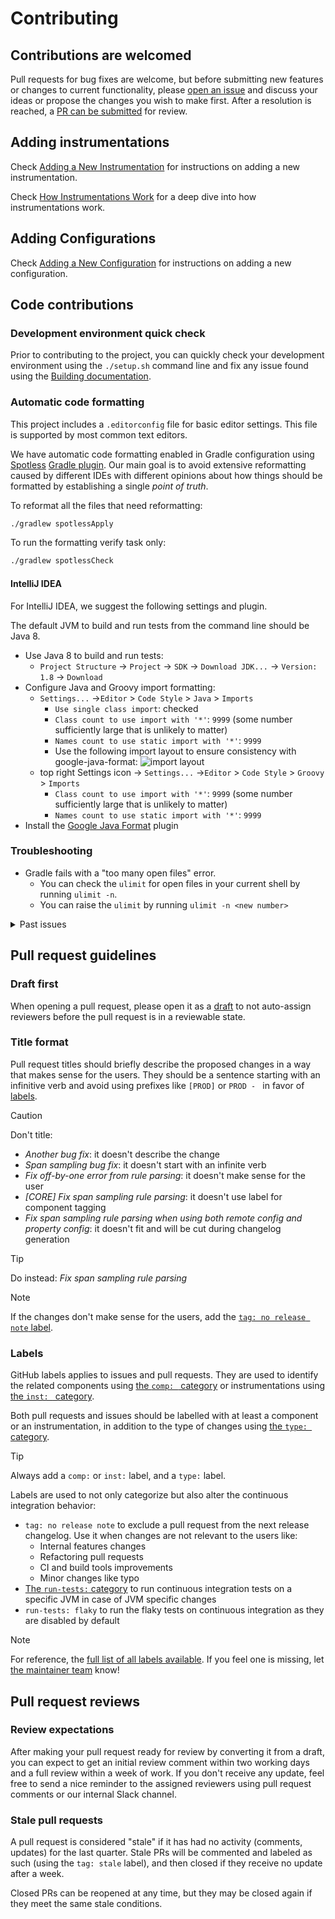 # Contributing

## Contributions are welcomed

Pull requests for bug fixes are welcome, but before submitting new features or changes to current
functionality, please [open an issue](https://github.com/DataDog/dd-trace-java/issues/new)
and discuss your ideas or propose the changes you wish to make first. After a resolution is reached, a [PR can be
submitted](#pull-request-guidelines) for review.

## Adding instrumentations

Check [Adding a New Instrumentation](docs/add_new_instrumentation.md) for instructions on adding a new instrumentation.

Check [How Instrumentations Work](docs/how_instrumentations_work.md) for a deep dive into how instrumentations work.

## Adding Configurations

Check [Adding a New Configuration](docs/add_new_configurations.md) for instructions on adding a new configuration.

## Code contributions

### Development environment quick check

Prior to contributing to the project, you can quickly check your development environment using the `./setup.sh` command
line and fix any issue found using the [Building documentation](BUILDING.md).

### Automatic code formatting

This project includes a `.editorconfig` file for basic editor settings.
This file is supported by most common text editors.

We have automatic code formatting enabled in Gradle configuration using [Spotless](https://github.com/diffplug/spotless)
[Gradle plugin](https://github.com/diffplug/spotless/tree/master/plugin-gradle).
Our main goal is to avoid extensive reformatting caused by different IDEs with different opinions about how things should
be formatted by establishing a single _point of truth_.

To reformat all the files that need reformatting:

```bash
./gradlew spotlessApply
```

To run the formatting verify task only:

```bash
./gradlew spotlessCheck
```

#### IntelliJ IDEA

For IntelliJ IDEA, we suggest the following settings and plugin.

The default JVM to build and run tests from the command line should be Java 8.

* Use Java 8 to build and run tests:
  * `Project Structure` -> `Project` -> `SDK` -> `Download JDK...` -> `Version: 1.8` -> `Download`
* Configure Java and Groovy import formatting:  
  * `Settings...` ->`Editor` > `Code Style` > `Java` > `Imports`
    * `Use single class import`: checked
    * `Class count to use import with '*'`: `9999` (some number sufficiently large that is unlikely to matter)
    * `Names count to use static import with '*'`: `9999`
    * Use the following import layout to ensure consistency with google-java-format:
      ![import layout](https://user-images.githubusercontent.com/734411/43430811-28442636-94ae-11e8-86f1-f270ddcba023.png)
  * top right Settings icon -> `Settings...` ->`Editor` > `Code Style` > `Groovy` > `Imports`
    * `Class count to use import with '*'`: `9999` (some number sufficiently large that is unlikely to matter)
    * `Names count to use static import with '*'`: `9999`
* Install the [Google Java Format](https://plugins.jetbrains.com/plugin/8527-google-java-format) plugin

### Troubleshooting

* Gradle fails with a "too many open files" error.
    * You can check the `ulimit` for open files in your current shell by running `ulimit -n`.
    * You can raise the `ulimit` by running `ulimit -n <new number>`

<details>
  <summary>Past issues</summary>

* When Gradle is building the project, the
  error `Could not find netty-transport-native-epoll-4.1.43.Final-linux-x86_64.jar` is shown.
    * Execute `rm -rf  ~/.m2/repository/io/netty/netty-transport*` in a Terminal and re-build.

* IntelliJ 2021.3
  complains `Failed to find KotlinGradleProjectData for GradleSourceSetData` https://youtrack.jetbrains.com/issue/KTIJ-20173.
    * Switch to `IntelliJ IDEA CE 2021.2.3`.

* IntelliJ Gradle fails to import the project with `JAVA_11_HOME must be set to build Java 11 code`.
    * A workaround is to run IntelliJ from your terminal with `JAVA_11_HOME`.
    * In order to verify what's visible from IntelliJ, use the `Add Configuration` bar and go
      to `Add New` -> `Gradle` -> `Environmental Variables`.
</details>

## Pull request guidelines

### Draft first

When opening a pull request, please open it as a [draft](https://github.blog/2019-02-14-introducing-draft-pull-requests/) to not auto-assign reviewers before the pull request is in a reviewable state.

### Title format

Pull request titles should briefly describe the proposed changes in a way that makes sense for the users.
They should be a sentence starting with an infinitive verb and avoid using prefixes like `[PROD]` or `PROD - ` in favor of [labels](#labels).

>[!CAUTION]
> Don't title:
> * _Another bug fix_: it doesn't describe the change 
> * _Span sampling bug fix_: it doesn't start with an infinite verb
> * _Fix off-by-one error from rule parsing_: it doesn't make sense for the user
> * _[CORE] Fix span sampling rule parsing_: it doesn't use label for component tagging
> * _Fix span sampling rule parsing when using both remote config and property config_: it doesn't fit and will be cut during changelog generation

>[!TIP]
> Do instead: _Fix span sampling rule parsing_

>[!NOTE]
> If the changes don't make sense for the users, add the [`tag: no release note` label](#labels).

### Labels

GitHub labels applies to issues and pull requests.
They are used to identify the related components using [the `comp: ` category](https://github.com/DataDog/dd-trace-java/labels?q=comp%3A) or instrumentations using [the `inst: ` category](https://github.com/DataDog/dd-trace-java/labels?q=inst%3A).

Both pull requests and issues should be labelled with at least a component or an instrumentation, in addition to the type of changes using [the `type: ` category](https://github.com/DataDog/dd-trace-java/labels?q=type).

>[!TIP]
> Always add a `comp:` or `inst:` label, and a `type:` label. 

Labels are used to not only categorize but also alter the continuous integration behavior:

* `tag: no release note` to exclude a pull request from the next release changelog. Use it when changes are not relevant to the users like:
  * Internal features changes
  * Refactoring pull requests
  * CI and build tools improvements
  * Minor changes like typo
* [The `run-tests:` category](https://github.com/DataDog/dd-trace-java/labels?q=run-tests%3A) to run continuous integration tests on a specific JVM in case of JVM specific changes
* `run-tests: flaky` to run the flaky tests on continuous integration as they are disabled by default

>[!NOTE]
> For reference, the [full list of all labels available](https://github.com/DataDog/dd-trace-java/labels).
> If you feel one is missing, let [the maintainer team](https://github.com/orgs/DataDog/teams/apm-java) know!

## Pull request reviews

### Review expectations

After making your pull request ready for review by converting it from a draft, you can expect to get an initial review comment within two working days and a full review within a week of work.
If you don't receive any update, feel free to send a nice reminder to the assigned reviewers using pull request comments or our internal Slack channel.

### Stale pull requests

A pull request is considered "stale" if it has had no activity (comments, updates) for the last quarter.
Stale PRs will be commented and labeled as such (using the `tag: stale` label), and then closed if they receive no update after a week.

Closed PRs can be reopened at any time, but they may be closed again if they meet the same stale conditions.
